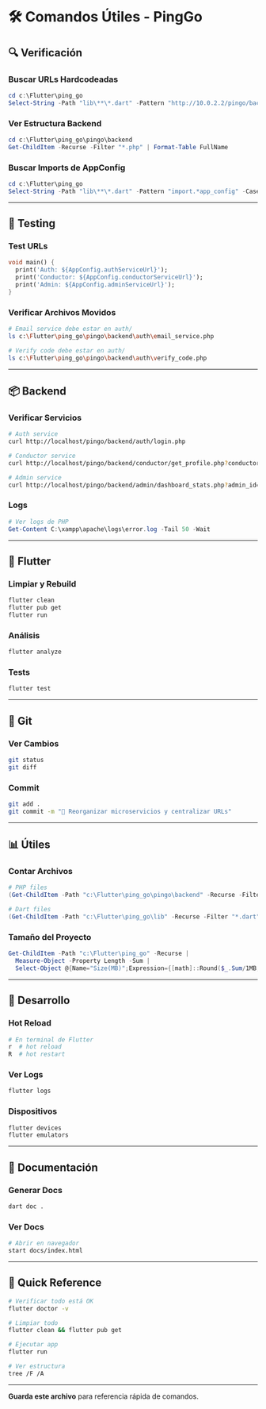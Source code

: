 # 🛠️ Comandos Útiles - PingGo

## 🔍 Verificación

### Buscar URLs Hardcodeadas
```powershell
cd c:\Flutter\ping_go
Select-String -Path "lib\**\*.dart" -Pattern "http://10.0.2.2/pingo/backend" -CaseSensitive
```

### Ver Estructura Backend
```powershell
cd c:\Flutter\ping_go\pingo\backend
Get-ChildItem -Recurse -Filter "*.php" | Format-Table FullName
```

### Buscar Imports de AppConfig
```powershell
cd c:\Flutter\ping_go
Select-String -Path "lib\**\*.dart" -Pattern "import.*app_config" -CaseSensitive
```

---

## 🧪 Testing

### Test URLs
```dart
void main() {
  print('Auth: ${AppConfig.authServiceUrl}');
  print('Conductor: ${AppConfig.conductorServiceUrl}');
  print('Admin: ${AppConfig.adminServiceUrl}');
}
```

### Verificar Archivos Movidos
```bash
# Email service debe estar en auth/
ls c:\Flutter\ping_go\pingo\backend\auth\email_service.php

# Verify code debe estar en auth/
ls c:\Flutter\ping_go\pingo\backend\auth\verify_code.php
```

---

## 📦 Backend

### Verificar Servicios
```bash
# Auth service
curl http://localhost/pingo/backend/auth/login.php

# Conductor service  
curl http://localhost/pingo/backend/conductor/get_profile.php?conductor_id=1

# Admin service
curl http://localhost/pingo/backend/admin/dashboard_stats.php?admin_id=1
```

### Logs
```powershell
# Ver logs de PHP
Get-Content C:\xampp\apache\logs\error.log -Tail 50 -Wait
```

---

## 🚀 Flutter

### Limpiar y Rebuild
```bash
flutter clean
flutter pub get
flutter run
```

### Análisis
```bash
flutter analyze
```

### Tests
```bash
flutter test
```

---

## 🔄 Git

### Ver Cambios
```bash
git status
git diff
```

### Commit
```bash
git add .
git commit -m "🎯 Reorganizar microservicios y centralizar URLs"
```

---

## 📊 Útiles

### Contar Archivos
```powershell
# PHP files
(Get-ChildItem -Path "c:\Flutter\ping_go\pingo\backend" -Recurse -Filter "*.php").Count

# Dart files
(Get-ChildItem -Path "c:\Flutter\ping_go\lib" -Recurse -Filter "*.dart").Count
```

### Tamaño del Proyecto
```powershell
Get-ChildItem -Path "c:\Flutter\ping_go" -Recurse | 
  Measure-Object -Property Length -Sum | 
  Select-Object @{Name="Size(MB)";Expression={[math]::Round($_.Sum/1MB, 2)}}
```

---

## 🔧 Desarrollo

### Hot Reload
```bash
# En terminal de Flutter
r  # hot reload
R  # hot restart  
```

### Ver Logs
```bash
flutter logs
```

### Dispositivos
```bash
flutter devices
flutter emulators
```

---

## 📝 Documentación

### Generar Docs
```bash
dart doc .
```

### Ver Docs
```bash
# Abrir en navegador
start docs/index.html
```

---

## 🎯 Quick Reference

```bash
# Verificar todo está OK
flutter doctor -v

# Limpiar todo
flutter clean && flutter pub get

# Ejecutar app
flutter run

# Ver estructura
tree /F /A
```

---

**Guarda este archivo** para referencia rápida de comandos.
